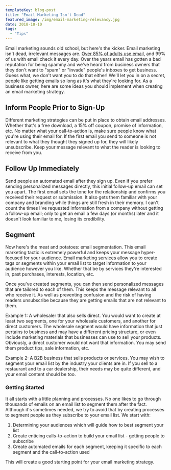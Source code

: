 ```yaml
---
templateKey: blog-post
title: "Email Marketing Isn't Dead"
featured_image: /img/email-marketing-relevancy.jpg
date: 2018-10-10
tags:
  - "Tips"
---
```


Email marketing sounds old school, but here's the kicker. Email marketing isn't dead, irrelevant messages are. [Over 85% of adults use email](https://optinmonster.com/is-email-marketing-dead-heres-what-the-statistics-show/), and 99% of us with email check it every day. Over the years email has gotten a bad reputation for being spammy and we've heard from business owners that they don't want to "spam" or "invade" people's inboxes to get business. Guess what, we don't want you to do that either! We'll let you in on a secret, people like getting emails so long as it's what they're looking for. As a business owner, here are some ideas you should implement when creating an email marketing strategy.

Inform People Prior to Sign-Up
------------------------------

Different marketing strategies can be put in place to obtain email addresses. Whether that's a free download, a 15% off coupon, promise of information, etc. No matter what your call-to-action is, make sure people know what you're using their email for. If the first email you send to someone is not relevant to what they thought they signed up for, they will likely unsubscribe. Keep your message relevant to what the reader is looking to receive from you.  

Follow Up Immediately
---------------------

Send people an automated email after they sign up. Even if you prefer sending personalized messages directly, this initial follow-up email can set you apart. The first email sets the tone for the relationship and confirms you received their request or submission. It also gets them familiar with your company and branding while things are still fresh in their memory. I can't count the times I've requested information from a company without getting a follow-up email; only to get an email a few days (or months) later and it doesn't look familiar to me, losing its credibility.

Segment
-------

Now here's the meat and potatoes: email segmentation. This email marketing tactic is extremely powerful and keeps your message hyper-focused for your audience. Email [marketing services](https://graphicintuitions.com/services/digital-marketing/) allow you to create tags or segments within your email list to target information to your audience however you like. Whether that be by services they're interested in, past purchases, interests, location, etc.

Once you've created segments, you can then send personalized messages that are tailored to each of them. This keeps the message relevant to all who receive it. As well as preventing confusion and the risk of having readers unsubscribe because they are getting emails that are not relevant to them.

Example 1: A wholesaler that also sells direct. You would want to create at least two segments, one for your wholesale customers, and another for direct customers. The wholesale segment would have information that just pertains to business and may have a different pricing structure, or even include marketing materials that businesses can use to sell your products. Obviously, a direct customer would not want that information. You may send them product tips, sale information, etc.

Example 2: A B2B business that sells products or services. You may wish to segment your email list by the industry your clients are in. If you sell to a restaurant and to a car dealership, their needs may be quite different, and your email content should be too.

### Getting Started

It all starts with a little planning and processes. No one likes to go through thousands of emails on an email list to segment them after the fact. Although it's sometimes needed, we try to avoid that by creating processes to segment people as they subscribe to your email list. We start with:

1.  Determining your audiences which will guide how to best segment your list
2.  Create enticing calls-to-action to build your email list - getting people to subscribe
3.  Create automated emails for each segment, keeping it specific to each segment and the call-to-action used

This will create a good starting point for your email marketing strategy.
